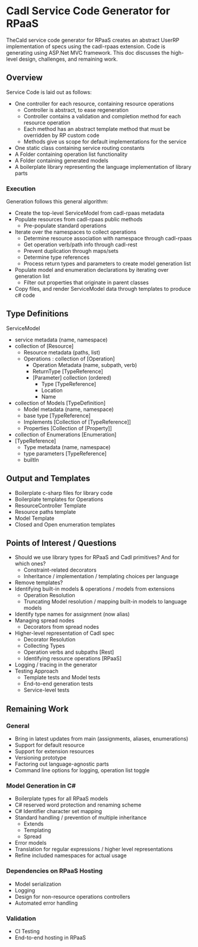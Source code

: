 # Cadl Service Code Generator for RPaaS
TheCald service code generator for RPaaS creates an abstract UserRP implementation of specs using the cadl-rpaas extension.  Code is generating using ASP.Net MVC framework.  This doc discusses the high-level design, challenges, and remaining work.
## Overview
Service Code is laid out as follows:
- One controller for each resource, containing resource operations
  - Controller is abstract, to ease regeneration
  - Controller contains a validation and completion method for each resource operation
  - Each method has an abstract template method that must be overridden by RP custom code
  - Methods give us scope for default implementations for the service
- One static class containing service routing constants
- A Folder containing operation list functionality
- A Folder containing generated models
- A boilerplate library representing the language implementation of library parts

### Execution
Generation follows this general algorithm:
- Create the top-level ServiceModel from cadl-rpaas metadata
- Populate resources from cadl-rpaas public methods
  - Pre-populate standard operations
- Iterate over the namespaces to collect operations
  - Determine resource association with namespace through cadl-rpaas
  - Get operation verb/path info through cadl-rest
  - Prevent duplication through maps/sets
  - Determine type references
  - Process return types and parameters to create model generation list
- Populate model and enumeration declarations by iterating over generation list
  - Filter out properties that originate in parent classes
- Copy files, and render ServiceModel data through templates to produce c# code
## Type Definitions
ServiceModel
  - service metadata (name, namespace)
  - collection of [Resource]
    - Resource metadata (paths, list)
    - Operations : collection of [Operation]
      - Operation Metadata (name, subpath, verb)
      - ReturnType [TypeReference]
      - [Parameter] collection (ordered)
        - Type [TypeReference]
        - Location
        - Name
  - collection of Models [TypeDefinition]
    - Model metadata (name, namespace)
    - base type [TypeReference]
    - Implements [Collection of [TypeReference]]
    - Properties [Collection of [Property]]
  - collection of Enumerations [Enumeration]
  - [TypeReference]
    - Type metadata (name, namespace)
    - type parameters [TypeReference]
    - builtIn
## Output and Templates
 - Boilerplate c-sharp files for library code
 - Boilerplate templates for Operations
 - ResourceController Template
 - Resource paths template
 - Model Template
 - Closed and Open enumeration templates
## Points of Interest / Questions
- Should we use library types for RPaaS and Cadl primitives? And for which ones?
  - Constraint-related decorators
  - Inheritance / implementation / templating choices per language
- Remove templates?
- Identifying built-in models & operations / models from extensions
  - Operation Resolution
  - Truncating Model resolution / mapping built-in models to language models
- Identify type names for assignment (now alias)
- Managing spread nodes
  - Decorators from spread nodes
- Higher-level representation of Cadl spec
  - Decorator Resolution
  - Collecting Types
  - Operation verbs and subpaths [Rest]
  - Identifying resource operations [RPaaS]
- Logging / tracing in the generator
- Testing Approach
  - Template tests and Model tests
  - End-to-end generation tests
  - Service-level tests
## Remaining Work
### General
- Bring in latest updates from main (assignments, aliases, enumerations)
- Support for default resource
- Support for extension resources
- Versioning prototype
- Factoring out language-agnostic parts
- Command line options for logging, operation list toggle
### Model Generation in C#
- Boilerplate types for all RPaaS models
- C# reserved word protection and renaming scheme
- C# Identifier character set mapping
- Standard handling / prevention of multiple inheritance
  - Extends
  - Templating
  - Spread
- Error models
- Translation for regular expressions / higher level representations
- Refine included namespaces for actual usage
### Dependencies on RPaaS Hosting
- Model serialization
- Logging
- Design for non-resource operations controllers
- Automated error handling
### Validation
- CI Testing
- End-to-end hosting in RPaaS
